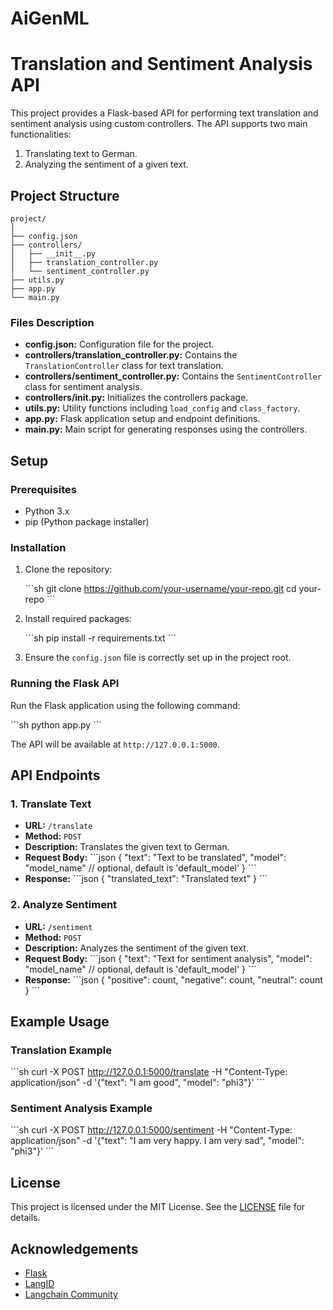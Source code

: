 # AiGenML

# Translation and Sentiment Analysis API

This project provides a Flask-based API for performing text translation and sentiment analysis using custom controllers. The API supports two main functionalities:
1. Translating text to German.
2. Analyzing the sentiment of a given text.

## Project Structure

```
project/
│
├── config.json
├── controllers/
│   ├── __init__.py
│   ├── translation_controller.py
│   └── sentiment_controller.py
├── utils.py
├── app.py
└── main.py
```

### Files Description
- **config.json:** Configuration file for the project.
- **controllers/translation_controller.py:** Contains the `TranslationController` class for text translation.
- **controllers/sentiment_controller.py:** Contains the `SentimentController` class for sentiment analysis.
- **controllers/__init__.py:** Initializes the controllers package.
- **utils.py:** Utility functions including `load_config` and `class_factory`.
- **app.py:** Flask application setup and endpoint definitions.
- **main.py:** Main script for generating responses using the controllers.

## Setup

### Prerequisites

- Python 3.x
- pip (Python package installer)

### Installation

1. Clone the repository:

   \```sh
   git clone https://github.com/your-username/your-repo.git
   cd your-repo
   \```

2. Install required packages:

   \```sh
   pip install -r requirements.txt
   \```

3. Ensure the `config.json` file is correctly set up in the project root.

### Running the Flask API

Run the Flask application using the following command:

\```sh
python app.py
\```

The API will be available at `http://127.0.0.1:5000`.

## API Endpoints

### 1. Translate Text

- **URL:** `/translate`
- **Method:** `POST`
- **Description:** Translates the given text to German.
- **Request Body:**
  \```json
  {
    "text": "Text to be translated",
    "model": "model_name"  // optional, default is 'default_model'
  }
  \```
- **Response:**
  \```json
  {
    "translated_text": "Translated text"
  }
  \```

### 2. Analyze Sentiment

- **URL:** `/sentiment`
- **Method:** `POST`
- **Description:** Analyzes the sentiment of the given text.
- **Request Body:**
  \```json
  {
    "text": "Text for sentiment analysis",
    "model": "model_name"  // optional, default is 'default_model'
  }
  \```
- **Response:**
  \```json
  {
    "positive": count,
    "negative": count,
    "neutral": count
  }
  \```

## Example Usage

### Translation Example
\```sh
curl -X POST http://127.0.0.1:5000/translate -H "Content-Type: application/json" -d '{"text": "I am good", "model": "phi3"}'
\```

### Sentiment Analysis Example
\```sh
curl -X POST http://127.0.0.1:5000/sentiment -H "Content-Type: application/json" -d '{"text": "I am very happy. I am very sad", "model": "phi3"}'
\```

## License

This project is licensed under the MIT License. See the [LICENSE](LICENSE) file for details.

## Acknowledgements

- [Flask](https://flask.palletsprojects.com/)
- [LangID](https://github.com/saffsd/langid.py)
- [Langchain Community](https://github.com/langchain-community)
